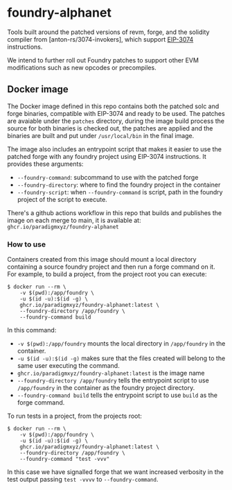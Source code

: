 # foundry-alphanet

Tools built around the patched versions of revm, forge, and the solidity compiler from
[anton-rs/3074-invokers], which support [EIP-3074] instructions.

We intend to further roll out Foundry patches to support other EVM modifications such as
new opcodes or precompiles.

## Docker image

The Docker image defined in this repo contains both the patched solc and forge
binaries, compatible with EIP-3074 and ready to be used. The patches are avaiable
under the `patches` directory, during the image build process the source for
both binaries is checked out, the patches are applied and the binaries are built
and put under `/usr/local/bin` in the final image.

The image also includes an entrypoint script that makes it easier to use the
patched forge with any foundry project using EIP-3074 instructions. It provides
these arguments:
* `--foundry-command`: subcommand to use with the patched forge
* `--foundry-directory`: where to find the foundry project in the container
* `--foundry-script`: when `--foundry-command` is script, path in the foundry
project of the script to execute.

There's a github actions workflow in this repo that builds and publishes the
image on each merge to main, it is available at: `ghcr.io/paradigmxyz/foundry-alphanet`

### How to use
Containers created from this image should mount a local directory containing a
source foundry project and then run a forge command on it. For example, to
build a project, from the project root you can execute:
```shell
$ docker run --rm \
    -v $(pwd):/app/foundry \
    -u $(id -u):$(id -g) \
    ghcr.io/paradigmxyz/foundry-alphanet:latest \
    --foundry-directory /app/foundry \
    --foundry-command build
```
In this command:
* `-v $(pwd):/app/foundry` mounts the local directory in `/app/foundry` in the
container.
* `-u $(id -u):$(id -g)` makes sure that the files created will belong to the
same user executing the command.
* `ghcr.io/paradigmxyz/foundry-alphanet:latest` is the image name
* `--foundry-directory /app/foundry` tells the entrypoint script to use
`/app/foundry` in the container as the foundry project directory.
* `--foundry-command build` tells the entrypoint script to use `build` as the
forge command.

To run tests in a project, from the projects root:
```shell
$ docker run --rm \
    -v $(pwd):/app/foundry \
    -u $(id -u):$(id -g) \
    ghcr.io/paradigmxyz/foundry-alphanet:latest \
    --foundry-directory /app/foundry \
    --foundry-command "test -vvv"
```
In this case we have signalled forge that we want increased verbosity in the test
output passing `test -vvvv` to `--foundry-command`.

[clabby/eip-3074-foundry]: https://github.com/clabby/eip-3074-foundry
[EIP-3074]: https://eips.ethereum.org/EIPS/eip-3074
